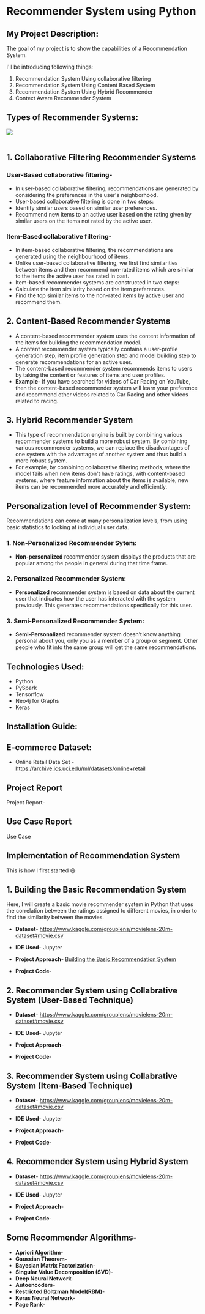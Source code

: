# Recommender System using Python 
 ## **My Project Description:**
 The goal of my project is to show the capabilities of a Recommendation System.<br>
  
   I'll be introducing following things:
1. Recommendation System Using collaborative filtering 
2. Recommendation System Using Content Based System
3. Recommendation System Using Hybrid Recommender
4. Context Aware Recommender System

## Types of Recommender Systems:

 ![](https://miro.medium.com/max/601/1*SZpNyoDNGvlQxBPmRzq_cg.png)<br><br>


## 1. Collaborative Filtering Recommender Systems
 ### **User-Based collaborative filtering**- <br> 
   * In user-based collaborative filtering, recommendations are generated by considering the preferences in the user's
   neighborhood. 
   * User-based collaborative filtering is done in two steps:
   * Identify similar users based on similar user preferences.
   * Recommend new items to an active user based on the rating given by similar users on the items not rated by the active user.
 ### **Item-Based collaborative filtering**- <br>
   * In item-based collaborative filtering, the recommendations are generated using the neighbourhood of items.<br>
   * Unlike user-based collaborative filtering, we first find similarities between items and then recommend non-rated items which are        similar to the items the active user has rated in past. 
   * Item-based recommender systems are constructed in two steps:<br>
   * Calculate the item similarity based on the item preferences.
   * Find the top similar items to the non-rated items by active user and recommend them.
 ## 2. Content-Based Recommender Systems
   * A content-based recommender system uses the content information of the items for building the recommendation model.<br>
   * A content recommender system typically contains a user-profile generation step, item profile generation step and model building step to generate recommendations for an active user. 
   * The content-based recommender system recommends items to users by taking the content or features of items and user profiles. 
   * **Example-** If you have searched for videos of Car Racing on YouTube, then the content-based recommender system will learn your preference and recommend other videos related to Car Racing and other videos related to racing.
 ## 3. Hybrid Recommender System
   *  This type of recommendation engine is built by combining various recommender systems to build a more robust system. By combining various recommender systems, we can replace the disadvantages of one system with the advantages of
another system and thus build a more robust system. 
   * For example, by combining collaborative filtering methods, where the model fails when new items don't have ratings, with content-based systems, where feature information about the items is available, new items can be recommended more accurately and efficiently.

## Personalization level of Recommender System:
Recommendations can come at many personalization levels, from using basic statistics
to looking at individual user data.

 
 ### 1. Non-Personalized Recommender Sytem:<br>
  *  __Non-personalized__ recommender system displays the products that are popular among the people in general during that time frame.
   
 ### 2. Personalized Recommender System:<br>
  * __Personalized__ recommender system is based on data about the current user that indicates how the user has interacted with the system previously. This generates recommendations specifically for this user.
 ### 3. Semi-Personalized Recommender System:<br>
 * __Semi-Personalized__ recommender system doesn’t know anything personal about you, only you as
a member of a group or segment. Other people who fit into the same group will get
the same recommendations.
    
## Technologies Used:
* Python
* PySpark
* Tensorflow
* Neo4j for Graphs
* Keras
## Installation Guide:



## E-commerce Dataset:
* Online Retail Data Set -https://archive.ics.uci.edu/ml/datasets/online+retail



## Project Report  
 Project Report-

## Use Case Report
Use Case


## Implementation of Recommendation System
This is how I first started 😃
## 1.  Building the Basic Recommendation System
Here, I will create a basic movie recommender system in Python that uses the correlation between the ratings assigned to different movies, in order to find the similarity between the movies.

* **Dataset**- https://www.kaggle.com/grouplens/movielens-20m-dataset#movie.csv<br>
* **IDE Used**- Jupyter<br>
* **Project Approach**- [Building the Basic Recommendation System](https://github.com/mitushaa/RecommenderSystemUsingPython/wiki/Basic-Recommender-System)<br> 

* **Project Code**- 
    
## 2. Recommender System using Collabrative System (User-Based Technique)


* **Dataset**- https://www.kaggle.com/grouplens/movielens-20m-dataset#movie.csv<br>
* **IDE Used**- Jupyter<br>
* **Project Approach**- 

* **Project Code**- 


## 3. Recommender System using Collabrative System (Item-Based Technique)


* **Dataset**- https://www.kaggle.com/grouplens/movielens-20m-dataset#movie.csv<br>
* **IDE Used**- Jupyter<br>
* **Project Approach**- 

* **Project Code**- 



## 4. Recommender System using Hybrid System


* **Dataset**- https://www.kaggle.com/grouplens/movielens-20m-dataset#movie.csv<br>
* **IDE Used**- Jupyter<br>
* **Project Approach**- 

* **Project Code**- 

## Some Recommender Algorithms- 

 * **Apriori Algorithm-** <br> 
 * **Gaussian Theorem**- <br>
 * **Bayesian Matrix Factorization**- <br>
 * **Singular Value Decomposition (SVD)**- <br>
 * **Deep Neural Network**- <br>
 * **Autoencoders**- <br>
 * **Restricted Boltzman Model(RBM)**- <br>
 * **Keras Neural Network**-  <br>
 * **Page Rank**-  <br>
 

 







